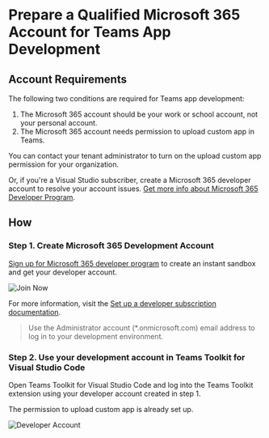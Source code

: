 # Prepare a Qualified Microsoft 365 Account for Teams App Development

## Account Requirements

The following two conditions are required for Teams app development:

1. The Microsoft 365 account should be your work or school account, not your personal account.
2. The Microsoft 365 account needs permission to upload custom app in Teams.

You can contact your tenant administrator to turn on the upload custom app permission for your organization.

Or, if you're a Visual Studio subscriber, create a Microsoft 365 developer account to
resolve your account issues. [Get more info about Microsoft 365 Developer Program](https://learn.microsoft.com/en-us/office/developer-program/microsoft-365-developer-program).

## How

### Step 1. Create Microsoft 365 Development Account

[Sign up for Microsoft 365 developer program](https://developer.microsoft.com/en-us/microsoft-365/dev-program) to create an instant sandbox and get your developer account.

![Join Now](joinnow.png)

For more information, visit the [Set up a developer subscription documentation](https://learn.microsoft.com/en-us/office/developer-program/microsoft-365-developer-program-get-started).

> Use the Administrator account (\*.onmicrosoft.com) email address to log in to your development environment.

### Step 2. Use your development account in Teams Toolkit for Visual Studio Code

Open Teams Toolkit for Visual Studio Code and log into the Teams Toolkit extension using your developer account created in step 1.

The permission to upload custom app is already set up.

![Developer Account](ttk-m365-account.png)
